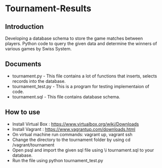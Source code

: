 # Tournament-Results

## Introduction
Developing a database schema to store the game matches between players. Python code to query the given data and determine the winners of various games by Swiss System.

## Documents
* tournament.py - This file contains a lot of functions that inserts, selects records into the database.
* tournament_test.py - This is a program for testing implementaion of code.
* tournament.sql - This file contains database schema.

## How to use
* Install Virtual Box : https://www.virtualbox.org/wiki/Downloads
* Install Vagrant : https://www.vagrantup.com/downloads.html
* On virtual machine run commands: vagrant up, vagrant ssh
* Change the directory to the tournament folder by using cd /vagrant/tournament
* Open psql and import the given sql file using \i tournament.sql to your database.
* Run the file using python tournament_test.py
